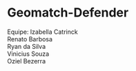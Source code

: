 # Geomatch-Defender
Equipe:
Izabella Catrinck \
Renato Barbosa \
Ryan da Silva \
Vinicius Souza \
Oziel Bezerra 
